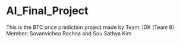 # AI_Final_Project
This is the BTC price prediction project made by Team: IDK (Team 8)
Member: Sovanvichea Rachna and Sou Sathya Kim 
